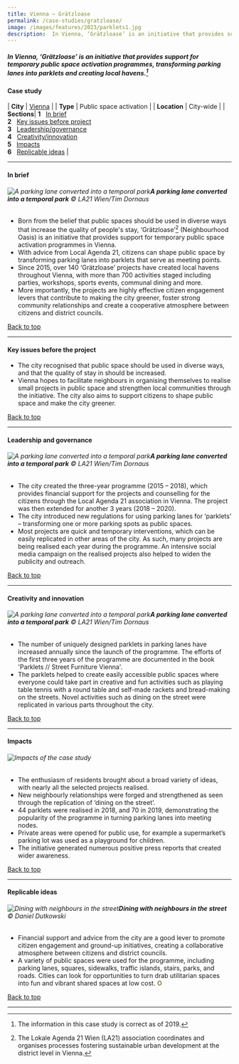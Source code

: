```yaml
---
title: Vienna – Grätzloase
permalink: /case-studies/gratzloase/
image: /images/features/2023/parklets1.jpg
description:  In Vienna, ‘Grätzloase’ is an initiative that provides support for temporary public space activation programmes, transforming parking lanes into parklets and creating local havens. 
---
```


##### In Vienna, ‘Grätzloase’ is an initiative that provides support for temporary public space activation programmes, transforming parking lanes into parklets and creating local havens.[^1] 


#### **Case study**

| **City** | [Vienna](/vienna/) |
| **Type** | Public space activation |
| **Location** | City-wide |
| **Sections**| **1** &nbsp; [In brief](#in-brief) <br> **2** &nbsp; [Key issues before project](#key-issues-before-the-project) <br> **3** &nbsp; [Leadership/governance](#leadership-and-governance) <br> **4** &nbsp; [Creativity/innovation](#creativity-and-innovation) <br> **5** &nbsp; [Impacts](#impacts) <br> **6** &nbsp; [Replicable ideas](#replicable-ideas) |

---

#### **In brief**

###### ![A parking lane converted into a temporal park](/images/features/2023/parklets1.jpg/)**A parking lane converted into a temporal park** © LA21 Wien/Tim Dornaus

- Born from the belief that public spaces should be used in diverse ways that increase the quality of people's stay, ‘Grätzloase’[^2] (Neighbourhood Oasis) is an initiative that provides support for temporary public space activation programmes in Vienna.
- With advice from Local Agenda 21, citizens can shape public space by transforming parking lanes into parklets that serve as meeting points.
- Since 2015, over 140 ‘Grätzloase’ projects have created local havens throughout Vienna, with more than 700 activities staged including parties, workshops, sports events, communal dining and more.
- More importantly, the projects are highly effective citizen engagement levers that contribute to making the city greener, foster strong community relationships and create a cooperative atmosphere between citizens and district councils.

[Back to top](#case-study-18)
 
---

#### **Key issues before the project**

- The city recognised that public space should be used in diverse ways, and that the quality of stay in should be increased. 
- Vienna hopes to facilitate neighbours in organising themselves to realise small projects in public space and strengthen local communities through the initiative.
The city also aims to support citizens to shape public space and make the city greener. 

[Back to top](#case-study-18)

---

#### **Leadership and governance**

###### ![A parking lane converted into a temporal park](/images/features/2023/parklets3.jpg/)**A parking lane converted into a temporal park** © LA21 Wien/Tim Dornaus

- The city created the three-year programme (2015 – 2018), which provides financial support for the projects and counselling for the citizens through the Local Agenda 21 association in Vienna. The project was then extended for another 3 years (2018 – 2020).
- The city introduced new regulations for using parking lanes for ‘parklets’ – transforming one or more parking spots as public spaces.
- Most projects are quick and temporary interventions, which can be easily replicated in other areas of the city. As such, many projects are being realised each year during the programme.
An intensive social media campaign on the realised projects also helped to widen the publicity and outreach. 

[Back to top](#case-study-18)

---

#### **Creativity and innovation**

###### ![A parking lane converted into a temporal park](/images/features/2023/parklets2.jpg/)**A parking lane converted into a temporal park** © LA21 Wien/Tim Dornaus

- The number of uniquely designed parklets in parking lanes have increased annually since the launch of the programme. The efforts of the first three years of the programme are documented in the book 'Parklets // Street Furniture Vienna'.
- The parklets helped to create easily accessible public spaces where everyone could take part in creative and fun activities such as playing table tennis with a round table and self-made rackets and bread-making on the streets. 
Novel activities such as dining on the street were replicated in various parts throughout the city. 

[Back to top](#case-study-18)

---

#### **Impacts**

###### ![Impacts of the case study](/images/features/2023/impacts-vienna-parklets.png/)

- The enthusiasm of residents brought about a broad variety of ideas, with nearly all the selected projects realised. 
- New neighbourly relationships were forged and strengthened as seen through the replication of ‘dining on the street’. 
- 44 parklets were realised in 2018, and 70 in 2019, demonstrating the popularity of the programme in turning parking lanes into meeting nodes. 
- Private areas were opened for public use, for example a supermarket’s parking lot was used as a playground for children.
- The initiative generated numerous positive press reports that created wider awareness.

[Back to top](#case-study-18)

---

#### **Replicable ideas**

###### ![Dining with neighbours in the street](/images/features/2022/gratzloase2.jpg/)**Dining with neighbours in the street** © Daniel Dutkowski

- Financial support and advice from the city are a good lever to promote citizen engagement and ground-up initiatives, creating a collaborative atmosphere between citizens and district councils. 
- A variety of public spaces were used for the programme, including parking lanes, squares, sidewalks, traffic islands, stairs, parks, and roads. Cities can look for opportunities to turn drab utilitarian spaces into fun and vibrant shared spaces at low cost. **<font color="#967942">O</font>**

[Back to top](#case-study-18)

---

[^1]: The information in this case study is correct as of 2019.
[^2]: The Lokale Agenda 21 Wien (LA21) association coordinates and organises processes fostering sustainable urban development at the district level in Vienna.
